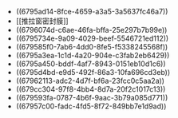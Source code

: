 - ((6795ad14-8fce-4659-a3a5-3a5637fc46a7))
- [[推拉窗密封膜]]
- ((6796074d-c6ae-46fa-bffa-25e297b7b99e))
- ((6795734e-9a09-4029-beef-5546721ed112))
- ((679585f0-7ab6-4dd0-8fe5-f5338245568f))
- ((6795a3ea-1c1d-4a20-904e-c3fab2eb6429))
- ((6795a450-bddf-4af7-8943-0151eb10d1c6))
- ((6795d4bd-e9d5-492f-86a3-10fa696cd3eb))
- ((67962113-adc2-4d7f-bf6a-23fcc0c5aa2a))
- ((679cc304-97f8-4bb4-8d7a-20f2c1017c13))
- ((679593fa-0787-4b6f-9aac-3b79a085d771))
- ((67957c00-fadc-4fd5-8f72-849bb7e1d9ad))